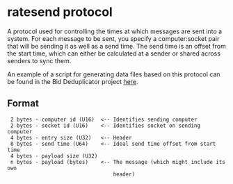 # ratesend protocol

A protocol used for controlling the times at which messages are sent into a 
system. For each message to be sent, you specify a computer:socket pair that will be sending it as well as a send time. The send time is an offset from the start time, which can either be calculated at a sender or shared across senders to sync them.

An example of a script for generating data files based on this protocol can be found in the Bid Deduplicator project [here](../../apps/bid_deduplicator/data_gen/rate_generator/blaster_gen.py).

## Format

```
 2 bytes - computer id (U16)  <-- Identifies sending computer
 2 bytes - socket id (U16)    <-- Identifies socket on sending computer
 4 bytes - entry size (U32)   <-- Header
 8 bytes - send time (U64)    <-- Ideal send time offset from start time
 4 bytes - payload size (U32) 
 n bytes - payload (bytes)    <-- The message (which might include its own 
                                  header)
```

